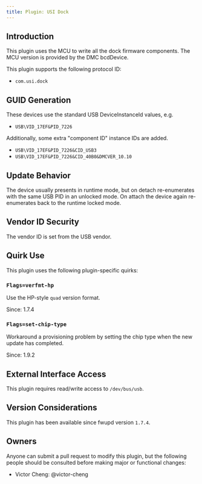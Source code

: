 ```yaml
---
title: Plugin: USI Dock
---
```


## Introduction

This plugin uses the MCU to write all the dock firmware components. The MCU version
is provided by the DMC bcdDevice.

This plugin supports the following protocol ID:

* `com.usi.dock`

## GUID Generation

These devices use the standard USB DeviceInstanceId values, e.g.

* `USB\VID_17EF&PID_7226`

Additionally, some extra "component ID" instance IDs are added.

* `USB\VID_17EF&PID_7226&CID_USB3`
* `USB\VID_17EF&PID_7226&CID_40B0&DMCVER_10.10`

## Update Behavior

The device usually presents in runtime mode, but on detach re-enumerates with
the same USB PID in an unlocked mode. On attach the device again re-enumerates
back to the runtime locked mode.

## Vendor ID Security

The vendor ID is set from the USB vendor.

## Quirk Use

This plugin uses the following plugin-specific quirks:

### `Flags=verfmt-hp`

Use the HP-style `quad` version format.

Since: 1.7.4

### `Flags=set-chip-type`

Workaround a provisioning problem by setting the chip type when the new update has completed.

Since: 1.9.2

## External Interface Access

This plugin requires read/write access to `/dev/bus/usb`.

## Version Considerations

This plugin has been available since fwupd version `1.7.4`.

## Owners

Anyone can submit a pull request to modify this plugin, but the following people should be
consulted before making major or functional changes:

* Victor Cheng: @victor-cheng
